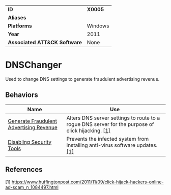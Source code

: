 |||
|---------|------------------------|
|**ID**|**X0005**|
|**Aliases**||
|**Platforms**|Windows|
|**Year**| 2011 |
|**Associated ATT&CK Software**|None|

DNSChanger
==========
Used to change DNS settings to generate fraudulent advertising revenue.

Behaviors
---------
|Name|Use|
|---------------------|-------------------------------------------------------|
|[Generate Fraudulent Advertising Revenue](https://github.com/MBCProject/mbc-beta/blob/master/impact/generate-fraud-rev.md)| Alters DNS server settings to route to a rogue DNS server for the purpose of click hijacking. [[1]](#1)|
|[Disabling Security Tools](https://github.com/MBCProject/mbc-beta/blob/master/defense-evasion/disable-security-tools.md) | Prevents the infected system from installing anti-virus software updates. [[1]](#1)|

References
----------
<a name="1">[1]</a> https://www.huffingtonpost.com/2011/11/09/click-hijack-hackers-online-ad-scam_n_1084497.html